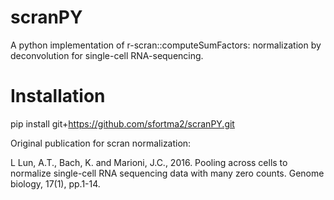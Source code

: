 # scranPY
A python implementation of r-scran::computeSumFactors: normalization by deconvolution for single-cell RNA-sequencing.

# Installation
pip install git+https://github.com/sfortma2/scranPY.git




Original publication for scran normalization:

L Lun, A.T., Bach, K. and Marioni, J.C., 2016. Pooling across cells to normalize single-cell RNA sequencing data with many zero counts. Genome biology, 17(1), pp.1-14.


